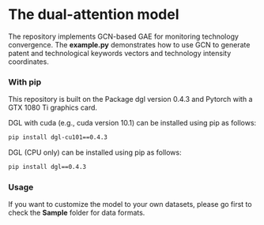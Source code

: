 # The dual-attention model

The repository implements GCN-based GAE for monitoring technology convergence. The **example.py** demonstrates how to use GCN to generate patent and technological keywords vectors and technology intensity coordinates.


### With pip

This repository is built on the Package dgl version 0.4.3 and Pytorch with a GTX 1080 Ti graphics card.

DGL with cuda (e.g., cuda version 10.1) can be installed using pip as follows:

```bash
pip install dgl-cu101==0.4.3
```

DGL (CPU only) can be installed using pip as follows:

```bash
pip install dgl==0.4.3
```

### Usage
If you want to customize the model to your own datasets, please go first to check the **Sample** folder for data formats.
